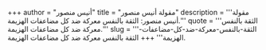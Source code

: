 +++
author = "أنيس منصور"
title = "مقولة أنيس منصور"
description = '''مقولة أنيس منصور: الثقة بالنفس معركة ضد كل مضاعفات الهزيمة.'''
quote = '''الثقة بالنفس معركة ضد كل مضاعفات الهزيمة.'''
slug = '''الثقة-بالنفس-معركة-ضد-كل-مضاعفات-الهزيمة'''
+++
الثقة بالنفس معركة ضد كل مضاعفات الهزيمة.
